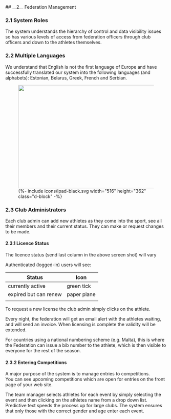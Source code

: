 <div markdown="1" data-aos="fade-up">
## __2__ Federation Management

### 2.1 System Roles
The system understands the hierarchy of control and data visibility issues so has various levels of access from federation officers through club officers and down to the athletes themselves.

### 2.2 Multiple Languages
We understand that English is not the first language of Europe and have successfully translated our system into the following languages (and alphabets): Estonian, Belarus, Greek, French and Serbian.

<div class="side-image side-image-left tablet-shadow" data-aos="fade-right">
 <figure class="tablet-demo">
     <img src="{{ site.baseurl }}/assets/img/screens/estonia_home_page.png" class="screen" id="estonia-screen" width="430" height="322">
  	{%- include icons/ipad-black.svg width="516" height="362" class="d-block" -%}
</figure>
</div>


### 2.3 Club Administrators

Each club admin can add new athletes as they come into the sport, see all their members and their current status. They can make or request changes to be made.

#### 2.3.1 Licence Status

The licence status (send last column in the above screen shot) will vary 

Authenticated (logged-in) users will see: 
 
| Status | Icon  |
| ------ | ----- |
|currently active | green tick |
|expired but can renew | paper plane | 
|  |  |

To request a new license the club admin simply clicks on the athlete.

Every night, the federation will get an email alert with the athletes waiting, and will send  an invoice.  When licensing is complete the validity will be extended.

For countries using a national numbering scheme (e.g. Malta), this is where the Federation can issue a bib number to the athlete, which is then visible to everyone for the rest of the season.

#### 2.3.2 Entering Competitions

A major purpose of the system is to manage entries to competitions.   
You can see upcoming competitions which are open for entries on the front page of your web site.

The team manager selects athletes for each event by simply selecting the event and then clicking on the athletes name from a drop down list. Predictive text speeds the process up for large clubs. The system ensures that only those with the correct gender and age enter each event.
</div>
